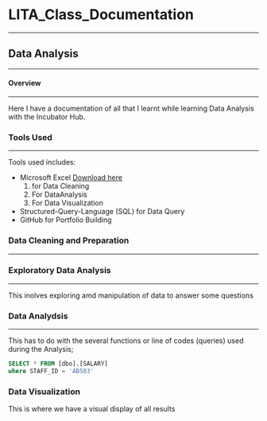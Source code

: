 # LITA_Class_Documentation
---
## Data Analysis
---
#### Overview
---
Here I have a documentation of all that I learnt while learning Data Analysis with the Incubator Hub.

### Tools Used
---
Tools used includes:
- Microsoft Excel [Download here](https://www.microsoft.com)
  1. for Data Cleaning
  2. For DataAnalysis
  3. For Data Visualization
- Structured-Query-Language (SQL) for Data Query
- GitHub for Portfolio Building 

### Data Cleaning and Preparation
---
### Exploratory Data Analysis
---
This inolves exploring amd manipulation of data to answer some questions

### Data Analydsis
---
This has to do with the several functions or line of codes (queries) used during the Analysis;

```SQL
SELECT * FROM [dbo].[SALARY]
where STAFF_ID = 'AB503'
```

### Data Visualization
This is where we have a visual display of all results
